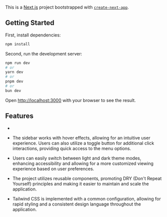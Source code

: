 This is a [Next.js](https://nextjs.org) project bootstrapped with [`create-next-app`](https://nextjs.org/docs/app/api-reference/cli/create-next-app).

## Getting Started

First, install dependencies:

```bash
npm install
```

Second, run the development server:

```bash
npm run dev
# or
yarn dev
# or
pnpm dev
# or
bun dev
```

Open [http://localhost:3000](http://localhost:3000) with your browser to see the result.

## Features

-
- The sidebar works with hover effects, allowing for an intuitive user experience. Users can also utilize a toggle button for additional click interactions, providing quick access to the menu options.

- Users can easily switch between light and dark theme modes, enhancing accessibility and allowing for a more customized viewing experience based on user preferences.

- The project utilizes reusable components, promoting DRY (Don't Repeat Yourself) principles and making it easier to maintain and scale the application.

- Tailwind CSS is implemented with a common configuration, allowing for rapid styling and a consistent design language throughout the application.
